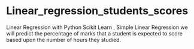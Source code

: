 # Linear_regression_students_scores
Linear Regression with Python Scikit Learn , Simple Linear Regression we will predict the percentage of marks that a student is expected to score based upon the number of hours they studied.
